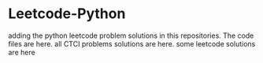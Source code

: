 # Leetcode-Python
adding the python leetcode problem solutions in this repositories. 
The code files are here.
all CTCI problems solutions are here.
some leetcode solutions are here
































































































































































































































































































































































































































































































































































































































































































































